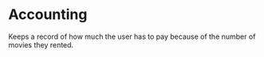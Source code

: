 # Accounting

Keeps a record of how much the user has to pay because of the
number of movies they rented.
